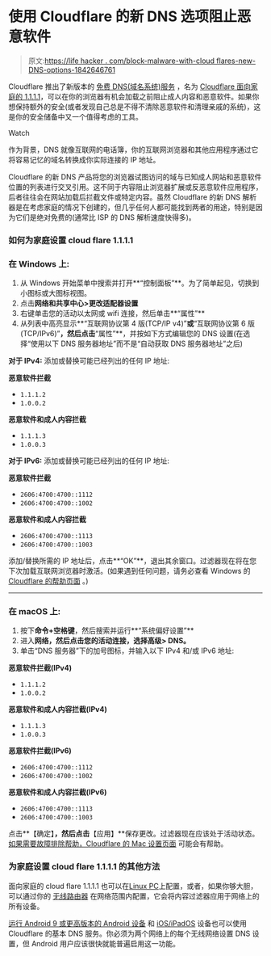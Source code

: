 # 使用 Cloudflare 的新 DNS 选项阻止恶意软件

> 原文:[https://life hacker . com/block-malware-with-cloud flares-new-DNS-options-1842646761](https://lifehacker.com/block-malware-with-cloudflares-new-dns-options-1842646761)

Cloudflare 推出了新版本的 [免费 DNS(域名系统)服务](https://lifehacker.com/how-to-manage-cloudflares-new-dns-app-1830435734) ，名为 [Cloudflare 面向家庭的 1.1.1.1](https://blog.cloudflare.com/introducing-1-1-1-1-for-families/)，可以在你的浏览器有机会加载之前阻止成人内容和恶意软件。如果你想保持额外的安全(或者发现自己总是不得不清除恶意软件和清理亲戚的系统)，这是你的安全储备中又一个值得考虑的工具。

Watch

作为背景，DNS 就像互联网的电话簿，你的互联网浏览器和其他应用程序通过它将容易记忆的域名转换成你实际连接的 IP 地址。

Cloudflare 的新 DNS 产品将您的浏览器试图访问的域与已知成人网站和恶意软件位置的列表进行交叉引用。这不同于内容阻止浏览器扩展或反恶意软件应用程序，后者往往会在网站加载后拦截文件或特定内容。虽然 Cloudflare 的新 DNS 解析器是在考虑家庭的情况下创建的，但几乎任何人都可能找到两者的用途，特别是因为它们是绝对免费的(通常比 ISP 的 DNS 解析速度快得多)。

### 如何为家庭设置 cloud flare 1.1.1.1

### 在 Windows 上:

1.  从 Windows 开始菜单中搜索并打开**“控制面板”**。为了简单起见，切换到小图标或大图标视图。
2.  点击**网络和共享中心>更改适配器设置**
3.  右键单击您的活动以太网或 wifi 连接，然后单击**“属性”**
4.  从列表中高亮显示**“互联网协议第 4 版(TCP/IP v4)”**或**“互联网协议第 6 版(TCP/IPv6)”**，然后点击**“属性”**，并按如下方式编辑您的 DNS 设置(在选择“使用以下 DNS 服务器地址”而不是“自动获取 DNS 服务器地址”之后)

**对于 IPv4:** 添加或替换可能已经列出的任何 IP 地址:

**恶意软件拦截**

*   `1.1.1.2`
*   `1.0.0.2`

**恶意软件和成人内容拦截**

*   `1.1.1.3`
*   `1.0.0.3`

**对于 IPv6:** 添加或替换可能已经列出的任何 IP 地址:

**恶意软件拦截**

*   `2606:4700:4700::1112`
*   `2606:4700:4700::1002`

**恶意软件和成人内容拦截**

*   `2606:4700:4700::1113`
*   `2606:4700:4700::1003`

添加/替换所需的 IP 地址后，点击**“OK”**，退出其余窗口。过滤器现在将在您下次加载互联网浏览器时激活。(如果遇到任何问题，请务必查看 Windows 的 [Cloudflare 的帮助页面](https://developers.cloudflare.com/1.1.1.1/1.1.1.1-for-families/setup-instructions/windows/) 。)

* * *

### 在 macOS 上:

1.  按下**命令+空格键**，然后搜索并运行**“系统偏好设置”**
2.  进入**网络，**然后点击您的活动连接，选择**高级> DNS。**
3.  单击“DNS 服务器”下的加号图标，并输入以下 IPv4 和/或 IPv6 地址:

**恶意软件拦截(IPv4)**

*   `1.1.1.2`
*   `1.0.0.2`

**恶意软件和成人内容拦截(IPv4)**

*   `1.1.1.3`
*   `1.0.0.3`

**恶意软件拦截(IPv6)**

*   `2606:4700:4700::1112`
*   `2606:4700:4700::1002`

**恶意软件和成人内容拦截(IPv6)**

*   `2606:4700:4700::1113`
*   `2606:4700:4700::1003`

点击**【确定】**，然后点击**【应用】**保存更改。过滤器现在应该处于活动状态。 [如果需要故障排除帮助，Cloudflare 的 Mac 设置页面](https://developers.cloudflare.com/1.1.1.1/1.1.1.1-for-families/setup-instructions/mac/) 可能会有帮助。

### 为家庭设置 cloud flare 1.1.1.1 的其他方法

面向家庭的 cloud flare 1.1.1.1 也可以在[Linux PC](https://developers.cloudflare.com/1.1.1.1/1.1.1.1-for-families/setup-instructions/linux/)上配置，或者，如果你够大胆，可以通过你的 [无线路由器](https://developers.cloudflare.com/1.1.1.1/1.1.1.1-for-families/setup-instructions/router/) 在网络范围内配置，它会将内容过滤器应用于网络上的所有设备。

[运行 Android 9 或更高版本的 Android 设备](https://developers.cloudflare.com/1.1.1.1/setting-up-1.1.1.1/android/) 和 [iOS/iPadOS](https://lifehacker.com/how-to-browse-faster-and-more-securely-with-cloudflar-1824256064) 设备也可以使用 Cloudflare 的基本 DNS 服务。你必须为两个网络上的每个无线网络设置 DNS 设置，但 Android 用户应该很快就能普遍启用这一功能。